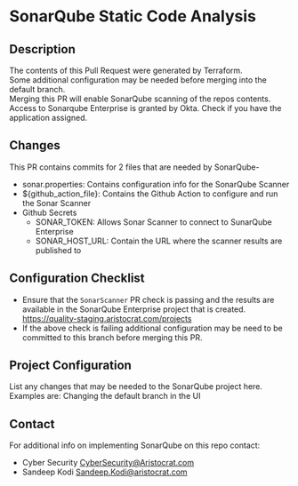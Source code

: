 # SonarQube Static Code Analysis
## Description  
The contents of this Pull Request were generated by Terraform.  
Some additional configuration may be needed before merging into the default branch.  
Merging this PR will enable SonarQube scanning of the repos contents.  
Access to Sonarqube Enterprise is granted by Okta. Check if you have the application assigned.

## Changes
This PR contains commits for 2 files that are needed by SonarQube-
- sonar.properties: Contains configuration info for the SonarQube Scanner
- ${github_action_file}: Contains the Github Action to configure and run the Sonar Scanner
- Github Secrets
  - SONAR_TOKEN: Allows Sonar Scanner to connect to SunarQube Enterprise
  - SONAR_HOST_URL: Contain the URL where the scanner results are published to

## Configuration Checklist
- Ensure that the `SonarScanner` PR check is passing and the results are available in the SonarQube Enterprise project that is created.  
https://quality-staging.aristocrat.com/projects
- If the above check is failing additional configuration may be need to be committed to this branch before merging this PR.

## Project Configuration
List any changes that may be needed to the SonarQube project here.  
Examples are: Changing the default branch in the UI

## Contact
For additional info on implementing SonarQube on this repo contact:
- Cyber Security <CyberSecurity@Aristocrat.com>
- Sandeep Kodi <Sandeep.Kodi@aristocrat.com>